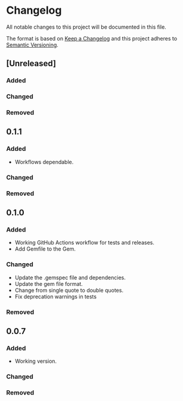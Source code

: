 # Changelog
All notable changes to this project will be documented in this file.

The format is based on [Keep a Changelog](http://keepachangelog.com/en/1.0.0/)
and this project adheres to [Semantic
Versioning](http://semver.org/spec/v2.0.0.html).

## [Unreleased]
### Added
### Changed
### Removed

## 0.1.1
### Added
- Workflows dependable.
### Changed
### Removed

## 0.1.0
### Added
- Working GitHub Actions workflow for tests and releases.
- Add Gemfile to the Gem.
### Changed
- Update the .gemspec file and dependencies.
- Update the gem file format.
- Change from single quote to double quotes.
- Fix deprecation warnings in tests
### Removed

## 0.0.7
### Added
- Working version.
### Changed
### Removed
